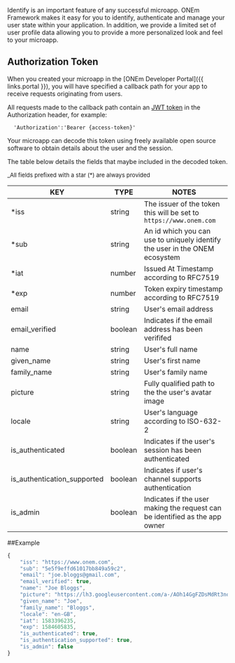Identify is an important feature of any successful microapp.  ONEm Framework makes it easy for you to identify, authenticate and manage your user state within your application.  In addition, we provide a limited set of user profile data allowing you to provide a more personalized look and feel to your microapp.

## Authorization Token

When you created your microapp in the [ONEm Developer Portal]({{ links.portal }}), you will have specified a callback path for your app to receive requests originating from users.

All requests made to the callback path contain an [JWT token](https://tools.ietf.org/html/rfc7519) in the Authorization header, for example:

```
  'Authorization':'Bearer {access-token}'
```

Your microapp can decode this token using freely available open source software to obtain details about the user and the session.

The table below details the fields that maybe included in the decoded token.

<span style="font-size:13px;">_All fields prefixed with a star (*) are always provided</span>


| KEY | TYPE | NOTES |
|-----|------|-------|
|*iss|string|The issuer of the token this will be set to `https://www.onem.com`|
|*sub|string|An id which you can use to uniquely identify the user in the ONEM ecosystem|
|*iat|number|Issued At Timestamp according to RFC7519|
|*exp|number|Token expiry timestamp according to RFC7519|
|email|string|User's email address|
|email_verified|boolean|Indicates if the email address has been verififed|
|name|string|User's full name|
|given_name|string|User's first name|
|family_name|string|User's family name|
|picture|string|Fully qualified path to the the user's avatar image|
|locale|string|User's language according to ISO-632-2|
|is_authenticated|boolean|Indicates if the user's session has been authenticated|
|is_authentication_supported|boolean|Indicates if user's channel supports authentication|
|is_admin|boolean|Indicates if the user making the request can be identified as the app owner|

##Example

```javascript
{
    "iss": "https://www.onem.com",
    "sub": "5e5f9effd61017bb849a59c2",
    "email": "joe.bloggs@gmail.com",
    "email_verified": true,
    "name": "Joe Bloggs",
    "picture": "https://lh3.googleusercontent.com/a-/AOh14GgFZDsMdRt3noADQ1k4Ra0GPCMF7DC_WAvGC2P40w=s96-d",
    "given_name": "Joe",
    "family_name": "Bloggs",
    "locale": "en-GB",
    "iat": 1583396235,
    "exp": 1584605835,
    "is_authenticated": true,
    "is_authentication_supported": true,
    "is_admin": false
}
```
